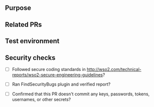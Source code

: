 ## Purpose
<!-- Describe the problems, issues, or needs driving this feature/fix and include links to related issues in the following format: Resolves issue1, issue2, etc. -->

## Related PRs
<!-- List any other related PRs -->

## Test environment
<!-- List all JDK versions, operating systems, databases, and browser/versions on which this feature/fix was tested -->

## Security checks
- [ ] Followed secure coding standards in http://wso2.com/technical-reports/wso2-secure-engineering-guidelines?
- [ ] Ran FindSecurityBugs plugin and verified report?
- [ ] Confirmed that this PR doesn't commit any keys, passwords, tokens, usernames, or other secrets?


